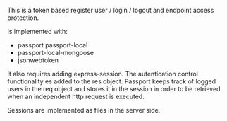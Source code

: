 
This is a token based register user / login / logout and endpoint access protection.

Is implemented with: 

- passport passport-local
- passport-local-mongoose
- jsonwebtoken

It also requires adding express-session.  The autentication control functionality es added to the res object.  Passport keeps track of logged users in the req object and stores it in the session in order to be retrieved when an independent http request is executed.

Sessions are implemented as files in the server side.
 
